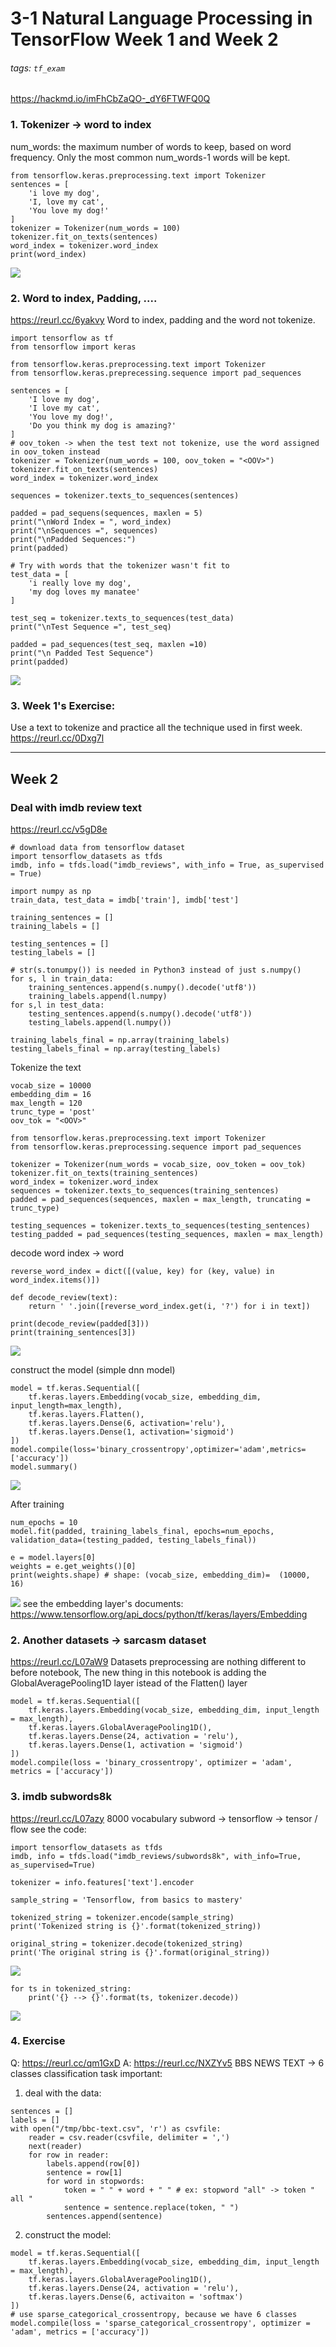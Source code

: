 # 3-1 Natural Language Processing in TensorFlow Week 1 and Week 2
###### tags: `tf_exam`
https://hackmd.io/imFhCbZaQO-_dY6FTWFQ0Q


### 1. Tokenizer -> word to index
num_words: the maximum number of words to keep, based on word frequency. Only the most common num_words-1 words will be kept. 
```python=
from tensorflow.keras.preprocessing.text import Tokenizer
sentences = [
    'i love my dog',
    'I, love my cat',
    'You love my dog!'
]
tokenizer = Tokenizer(num_words = 100)
tokenizer.fit_on_texts(sentences)
word_index = tokenizer.word_index
print(word_index)
```
![](https://i.imgur.com/53NKspK.png)

### 2. Word to index, Padding, ....
https://reurl.cc/6yakvy
Word to index, padding and the word not tokenize.
```python=
import tensorflow as tf
from tensorflow import keras

from tensorflow.keras.preprocessing.text import Tokenizer
from tensorflow.keras.preprecessing.sequence import pad_sequences

sentences = [
    'I love my dog',
    'I love my cat',
    'You love my dog!',
    'Do you think my dog is amazing?'
]
# oov_token -> when the test text not tokenize, use the word assigned in oov_token instead
tokenizer = Tokenizer(num_words = 100, oov_token = "<OOV>")
tokenizer.fit_on_texts(sentences)
word_index = tokenizer.word_index

sequences = tokenizer.texts_to_sequences(sentences)

padded = pad_sequens(sequences, maxlen = 5)
print("\nWord Index = ", word_index)
print("\nSequences =", sequences)
print("\nPadded Sequences:")
print(padded)

# Try with words that the tokenizer wasn't fit to
test_data = [
    'i really love my dog',
    'my dog loves my manatee'
]

test_seq = tokenizer.texts_to_sequences(test_data)
print("\nTest Sequence =", test_seq)

padded = pad_sequences(test_seq, maxlen =10)
print("\n Padded Test Sequence")
print(padded)
```
![](https://i.imgur.com/8Axwi6X.png)

### 3. Week 1's Exercise:
Use a text to tokenize and practice all the technique used in first week.
https://reurl.cc/0Dxg7l

---
## Week 2
### Deal with imdb review text
https://reurl.cc/v5gD8e
```python=
# download data from tensorflow dataset
import tensorflow_datasets as tfds
imdb, info = tfds.load("imdb_reviews", with_info = True, as_supervised = True)

import numpy as np
train_data, test_data = imdb['train'], imdb['test']

training_sentences = []
training_labels = []

testing_sentences = []
testing_labels = []

# str(s.tonumpy()) is needed in Python3 instead of just s.numpy()
for s, l in train_data:
    training_sentences.append(s.numpy().decode('utf8'))
    training_labels.append(l.numpy)
for s,l in test_data:
    testing_sentences.append(s.numpy().decode('utf8'))
    testing_labels.append(l.numpy())
  
training_labels_final = np.array(training_labels)
testing_labels_final = np.array(testing_labels)
```
Tokenize the text
```python=
vocab_size = 10000
embedding_dim = 16
max_length = 120
trunc_type = 'post'
oov_tok = "<OOV>"

from tensorflow.keras.preprocessing.text import Tokenizer
from tensorflow.keras.preprocessing.sequence import pad_sequences

tokenizer = Tokenizer(num_words = vocab_size, oov_token = oov_tok)
tokenizer.fit_on_texts(training_sentences)
word_index = tokenizer.word_index
sequences = tokenizer.texts_to_sequences(training_sentences)
padded = pad_sequences(sequences, maxlen = max_length, truncating = trunc_type)

testing_sequences = tokenizer.texts_to_sequences(testing_sentences)
testing_padded = pad_sequences(testing_sequences, maxlen = max_length)
```
decode word index -> word
```python=
reverse_word_index = dict([(value, key) for (key, value) in word_index.items()])

def decode_review(text):
    return ' '.join([reverse_word_index.get(i, '?') for i in text])

print(decode_review(padded[3]))
print(training_sentences[3])
```
![](https://i.imgur.com/8VpKwJy.png)

construct the model (simple dnn model)
```python=
model = tf.keras.Sequential([
    tf.keras.layers.Embedding(vocab_size, embedding_dim, input_length=max_length),
    tf.keras.layers.Flatten(),
    tf.keras.layers.Dense(6, activation='relu'),
    tf.keras.layers.Dense(1, activation='sigmoid')
])
model.compile(loss='binary_crossentropy',optimizer='adam',metrics=['accuracy'])
model.summary()
```
![](https://i.imgur.com/6CJio7Z.png)

After training
```python=
num_epochs = 10
model.fit(padded, training_labels_final, epochs=num_epochs, validation_data=(testing_padded, testing_labels_final))

e = model.layers[0]
weights = e.get_weights()[0]
print(weights.shape) # shape: (vocab_size, embedding_dim)=  (10000, 16)
```
![](https://i.imgur.com/NAnQyEV.png)
see the embedding layer's documents:
https://www.tensorflow.org/api_docs/python/tf/keras/layers/Embedding

### 2. Another datasets -> sarcasm dataset
https://reurl.cc/L07aW9
Datasets preprocessing are nothing different to before notebook, 
The new thing in this notebook is adding the GlobalAveragePooling1D layer 
istead of the Flatten() layer
```python=
model = tf.keras.Sequential([
    tf.keras.layers.Embedding(vocab_size, embedding_dim, input_length = max_length),
    tf.keras.layers.GlobalAveragePooling1D(),
    tf.keras.layers.Dense(24, activation = 'relu'),
    tf.keras.layers.Dense(1, activation = 'sigmoid')
])
model.compile(loss = 'binary_crossentropy', optimizer = 'adam', metrics = ['accuracy'])
```

### 3. imdb subwords8k
https://reurl.cc/L07azy
8000 vocabulary 
subword -> tensorflow -> tensor / flow 
see the code:
```python=
import tensorflow_datasets as tfds
imdb, info = tfds.load("imdb_reviews/subwords8k", with_info=True, as_supervised=True)

tokenizer = info.features['text'].encoder

sample_string = 'Tensorflow, from basics to mastery'

tokenized_string = tokenizer.encode(sample_string)
print('Tokenized string is {}'.format(tokenized_string))

original_string = tokenizer.decode(tokenized_string)
print('The original string is {}'.format(original_string))
```
![](https://i.imgur.com/5FToiSA.png)

```python=
for ts in tokenized_string:
    print('{} --> {}'.format(ts, tokenizer.decode))
```
![](https://i.imgur.com/cLIGCyK.png)

### 4. Exercise
Q:
https://reurl.cc/qm1GxD
A:
https://reurl.cc/NXZYv5
BBS NEWS TEXT -> 6 classes classification task
important:
1. deal with the data:
```python=
sentences = []
labels = []
with open("/tmp/bbc-text.csv", 'r') as csvfile:
    reader = csv.reader(csvfile, delimiter = ',')
    next(reader)
    for row in reader:
        labels.append(row[0])
        sentence = row[1]
        for word in stopwords:
            token = " " + word + " " # ex: stopword "all" -> token " all "
            sentence = sentence.replace(token, " ")
        sentences.append(sentence)
```
2. construct the model:
```python=
model = tf.keras.Sequential([
    tf.keras.layers.Embedding(vocab_size, embedding_dim, input_length = max_length),
    tf.keras.layers.GlobalAveragePooling1D(),
    tf.keras.layers.Dense(24, activation = 'relu'),
    tf.keras.layers.Dense(6, activaiton = 'softmax')
])
# use sparse_categorical_crossentropy, because we have 6 classes
model.compile(loss = 'sparse_categorical_crossentropy', optimizer = 'adam', metrics = ['accuracy'])
```